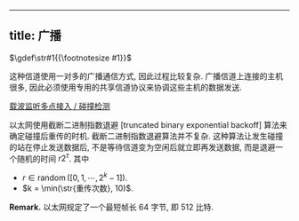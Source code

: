 
---
title: 广播
---

$\gdef\str#1{{\footnotesize #1}}$

这种信道使用一对多的广播通信方式, 因此过程比较复杂. 广播信道上连接的主机很多, 因此必须使用专用的共享信道协议来协调这些主机的数据发送.

[载波监听多点接⼊ / 碰撞检测](/408/network/csma-cd.md#:embed)

以太⽹使⽤截断⼆进制指数退避 [truncated binary exponential backoff] 算法来确定碰撞后重传的时机. 截断⼆进制指数退避算法并不复杂. 这种算法让发⽣碰撞的站在停⽌发送数据后, 不是等待信道变为空闲后就⽴即再发送数据, ⽽是退避⼀个随机的时间 $r 2^\tau$. 其中

- $r \in \operatorname{random}([0, 1, \cdots, 2^k-1])$. 
- $k = \min(\str{重传次数}, 10)$. 

$\textbf{Remark.}$ 以太⽹规定了⼀个最短帧长 64 字节, 即 512 ⽐特.
